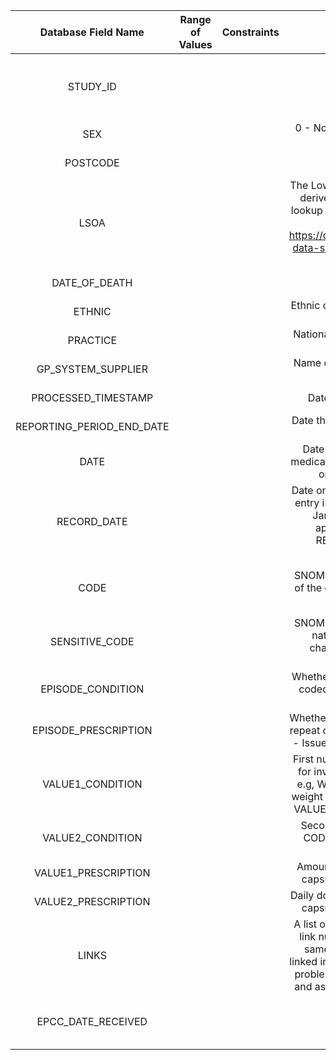 | Database Field Name |   Range of Values |  Constraints |   Field Description          |   Field Group  | Sensitive Field | Identifiable Field | Field Type | Field Length |  Notes |                                                                                                                                                                                                                                                                                                             
|:-------------------:|:------------------:|:--------:|:--------:|:--------------:|:---------------:|:------------------:|:----------:|:------------:|:---------------------:|
| STUDY_ID |    |    |   |   |    |     |     |     |   To be added by EPCC ?   |
| SEX |     |     | 0 - Not Known; 1 - Male; 2 - Female; 9 - Not specified  |  Patients Table  |  No  |   No  |   String  |   1  |     |     
| POSTCODE |   |   | Postcode of current address  |  Patients Table  |  Yes  |  Yes   |   String  |   8  |     |
| LSOA |   |   | The Lower Layer Super Output Area (LSOA) derived from postcode and obtained by lookup of an appropriate mapping resource e.g. https://digital.nhs.uk/services/organisation-data-service/data-downloads/office-for-national-statistics-data  | Patients Table  |  No  |  No   |  String   |  9   |     |
| DATE_OF_DEATH |   |   |  Date of death of patient  |  Patients Table  |  Yes  |  Yes   |  Date  |  CCYY-MM-DD   |     |
| ETHNIC |   |   |  Ethnic origin (as per the code set within the NHS Data Dictionary)  | Patients Table | No |  No |  String   |  2   |     |
| PRACTICE |   |   | National practice code used to identify the GP practice  | Patients Table | No |  No |  String   |  8 |     |
| GP_SYSTEM_SUPPLIER |   |   | Name of GP system supplier of the source patient record  |  Metadata  |  No  |  No   |  String   |   35  |     |
| PROCESSED_TIMESTAMP |   |   | Date that the extract was processed  |  Metadata  |  No  |  No   |  Time (HH24:MI:ss)   |     |     |
| REPORTING_PERIOD_END_DATE |   |   | Date that the extract was performed on the source patient record  |  Metadata  |  No  |  No   |  Date   | CCYY-MM-DD  |     |
| DATE |   |   |  Date to which journal item applies (For medication date of issue (if EPISODE A or I) or authorisation (if EPISODE R))  |  Journals Table  |  No  |  No  |  Date   |  CCYY-MM-DD   |     |
| RECORD_DATE |   |   |  Date on which recorded (For example, if an entry is made during a consultation on 3-Jan-1998 noting a past history of appendectomy on 1-Nov-1978: RECORD_DATE="1998-01-03", DATE="1978-11-01")  |  Journals Table  |   No  |  No  |  Date   |  CCYY-MM-DD  |     |
| CODE |   |   | SNOMED code value indicating the nature of the characteristic, event or intervention recorded  |  Journals Table  |  No  |  No  | String  |  Coded value. min n6 ma n18  |     |
| SENSITIVE_CODE |   |   | SNOMED code value, which is sensitive in nature, indicating the nature of the characteristic, event or intervention recorded  |  Journals Table  |  Yes  |  No   |   String  |  Coded value. min n6 ma n18  |     |
| EPISODE_CONDITION |   |   | Whether first or subsequent episode of the coded condition: F - First; N - New; O - Other; D - Cause of Death  |  Journals Table  |  No  |  No   |   String  |  1   |     |
| EPISODE_PRESCRIPTION |   |   |  Whether a prescription for the coded item is repeat or acute: A - Acute (one-off issue); I - Issue of repeat; R - Repeat authorisation  |  Journals Table  |  No  |  No   |   String  |  1   |     |
| VALUE1_CONDITION |   |   | First numeric value (in a record with CODE for investigation, measurement or result, e.g, With CODE for weight VALUE1 is the weight in Kg, with CODE for blood pressure VALUE1 is the systolic pressure in mmHg)  |  Journals Table  |  No  |  No   |  Numeric   | Numeric |     |
| VALUE2_CONDITION |   |   | Second numeric value (in a record with CODE for blood pressure e.g. diastolic pressure)  |  Journals Table  |  No  |No     | Numeric    |  Numeric   |     |
| VALUE1_PRESCRIPTION |   |   | Amount prescribed as number of tablets, capsules, etc. or volume of liquid in ml.  |  Journals Table  |  No  | No    | Numeric    | Numeric    |     |
| VALUE2_PRESCRIPTION |   |   | Daily dose prescribed as number of tablets, capsules, etc. or volume of liquid in ml.  |  Journals Table  |  No  | No    |  Numeric   |  Numeric   |     |
| LINKS |   |   | A list of zero, one or many link numbers. A link number is shared by records for the same patient that have been explicitly linked in some way by the use. For example, problem-linkage, links between disorders and associated treatments and outcomes.  |  Journals Table  |  No  |  No   |  Numeric   |   Numeric  |     |
| EPCC_DATE_RECEIVED |   |   |    |    |    |     |     |     |  To be added by EPCC   |
                                                                                                                                                                                                                                                                                                                 
